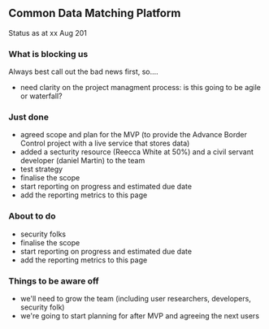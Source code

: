 ## Common Data Matching Platform
Status as at xx Aug 201


### What is blocking us
Always best call out the bad news first, so....

 - need clarity on the project managment process: is this going to be agile or waterfall?

### Just done
- agreed scope and plan for the MVP (to provide the Advance Border Control project with a live service that stores data)
- added a secturity resource (Reecca White at 50%) and a civil servant developer (daniel Martin) to the team
- test strategy
-  finalise the scope
- start reporting on progress and estimated due date
- add the reporting metrics to this page

### About to do

- security folks
-  finalise the scope
- start reporting on progress and estimated due date
- add the reporting metrics to this page

### Things to be aware off

 - we'll need to grow the team (including user researchers, developers, security folk)
 - we're going to start planning for after MVP and agreeing the next users

